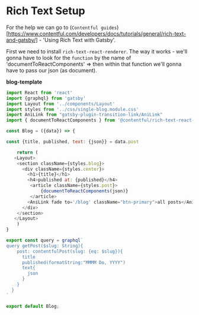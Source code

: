 # Rich Text Setup

For the help we can go to (`Contentful guides`)[https://www.contentful.com/developers/docs/tutorials/general/rich-text-and-gatsby/] - 'Using Rich Text with Gatsby'.

First we need to install `rich-text-react-renderer`. The way it works - we'll gonna have to look for the `function` by the name of 'documentToReactComponents' => then within that function we'll gonna have to pass our json (as document).

**blog-template**

```js
import React from 'react'
import {graphql} from 'gatsby'
import Layout from '../components/Layout'
import styles from '../css/single-blog.module.css'
import AniLink from "gatsby-plugin-transition-link/AniLink"
import { documentToReactComponents } from '@contentful/rich-text-react-renderer';

const Blog = ({data}) => {

const {title, published, text: {json}} = data.post

    return (
   <Layout>
    <section className={styles.blog}>
      <div className={styles.center}>
        <h1>{title}</h1>
        <h4>published at: {published}</h4>
         <article className={styles.post}>
             {documentToReactComponents(json)}
         </article>
        <AniLink fade to='/blog' className="btn-primary">all posts</AniLink>
      </div>
    </section>
   </Layout>
    )
}

export const query = graphql`
query getPost($slug: String){
    post: contentfulPost(slug: {eq: $slug}){
      title
      published(formatString:"MMMM Do, YYYY")
      text{
        json
      }
    }
  }
`

export default Blog;
```



